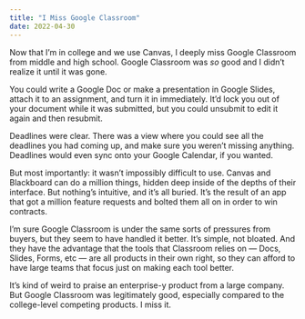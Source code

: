 ```yaml
---
title: "I Miss Google Classroom"
date: 2022-04-30
---
```


Now that I’m in college and we use Canvas, I deeply miss Google Classroom from middle and high school. Google Classroom was _so_ good and I didn’t realize it until it was gone.

You could write a Google Doc or make a presentation in Google Slides, attach it to an assignment, and turn it in immediately. It’d lock you out of your document while it was submitted, but you could unsubmit to edit it again and then resubmit.

Deadlines were clear. There was a view where you could see all the deadlines you had coming up, and make sure you weren’t missing anything. Deadlines would even sync onto your Google Calendar, if you wanted.

But most importantly: it wasn’t impossibly difficult to use. Canvas and Blackboard can do a million things, hidden deep inside of the depths of their interface. But nothing’s intuitive, and it’s all buried. It’s the result of an app that got a million feature requests and bolted them all on in order to win contracts.

I’m sure Google Classroom is under the same sorts of pressures from buyers, but they seem to have handled it better. It’s simple, not bloated. And they have the advantage that the tools that Classroom relies on — Docs, Slides, Forms, etc — are all products in their own right, so they can afford to have large teams that focus just on making each tool better.

It’s kind of weird to praise an enterprise-y product from a large company. But Google Classroom was legitimately good, especially compared to the college-level competing products. I miss it.
